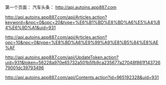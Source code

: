 第一个页面：
汽车头条：
http://api.autoins.app887.com

http://api.autoins.app887.com/api/Articles.action?keyword=&npc=0&opc=20&type=%E6%B1%BD%E8%BD%A6%E5%A4%B4%E6%9D%A1&uid=931

http://api.autoins.app887.com/api/Articles.action?opc=10&npc=0&type=%E8%BD%A6%E9%99%A9%E8%B5%84%E8%AE%AF

http://api.autoins.app887.com/api/UpdateToken.action?uid=931&token=56228a970e65732a501b5fb9ca235677a27048f861f14372679001dc39793496


http://api.autoins.app887.com/api/Contents.action?id=965192328&uid=931

